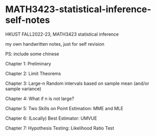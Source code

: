 # MATH3423-statistical-inference-self-notes

HKUST FALL2022-23, MATH3423 statistical inference

my own handwritten notes, just for self revision

PS: include some chinese

Chapter 1: Preliminary

Chapter 2: Limit Theorems 

Chapter 3: Large-n Random intervals based on sample mean (and/or sample variance)

Chapter 4: What if n is not large?

Chapter 5: Two Skills on Point Estimation: MME and MLE

Chapter 6: (Locally) Best Estimator: UMVUE

Chapter 7: Hypothesis Testing: Likelihood Ratio Test
